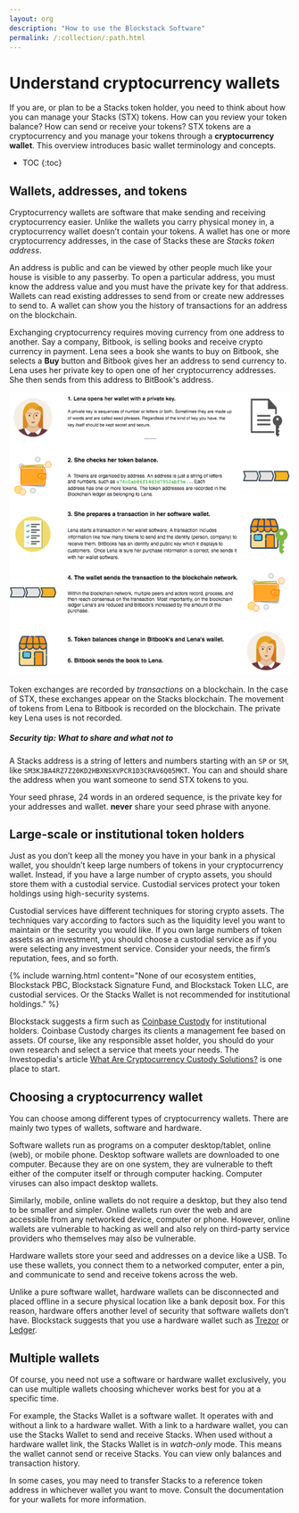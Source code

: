 ```yaml
---
layout: org
description: "How to use the Blockstack Software"
permalink: /:collection/:path.html
---
```

# Understand cryptocurrency wallets

If you are, or plan to be a Stacks token holder, you need to think about how you
can manage your Stacks (STX) tokens. How can you review your token balance? How can send or
receive your tokens? STX tokens are a cryptocurrency and you manage your tokens through a **cryptocurrency wallet**. This overview introduces basic wallet terminology and concepts.

* TOC
{:toc}


## Wallets, addresses, and tokens

Cryptocurrency wallets are software that make sending and receiving cryptocurrency easier. Unlike the wallets you carry physical money in, a cryptocurrency wallet doesn’t
contain your tokens. A wallet has one or more cryptocurrency addresses, in the case of Stacks these are *Stacks token address*. 

An address is public and can be viewed by other people much like your house is visible to any passerby. To open a particular address, you must know the address value and you must have the private key for that address. Wallets can read existing addresses to send from or create new addresses to send to. A wallet can show you the history of transactions for an address on the blockchain. 

Exchanging cryptocurrency requires moving currency from one address to another. Say a company, Bitbook, is selling books and receive crypto currency in payment. Lena sees a book she wants to buy on Bitbook, she selects a **Buy** button and Bitbook gives her an address to send currency to. Lena uses her private key to open one of her cryptocurrency addresses. She then sends from this address to BitBook's address. 

![](images/key.png)

Token exchanges are recorded by *transactions* on a blockchain. In the case of STX, these exchanges appear on the Stacks blockchain.  The movement of tokens from Lena to Bitbook is recorded on the blockchain. The private key Lena uses is not recorded.

<div class="uk-card uk-card-default uk-card-body">
<h5>Security tip: What to share and what not to</h5>
<p>A Stacks address is a string of letters and numbers starting with an <code>SP</code> or <code>SM</code>, like <code>SM3KJBA4RZ7Z20KD2HBXNSXVPCR1D3CRAV6Q05MKT</code>. You can and should share the address when you want someone to send STX tokens to you.</p>
<p>Your seed phrase, 24 words in an ordered sequence, is the private key for your addresses and wallet. <strong>never</strong> share your seed phrase with anyone.</p>
</div>

## Large-scale or institutional token holders

Just as you don’t keep all the money you have in your bank in a physical wallet,
you shouldn’t keep large numbers of tokens in your cryptocurrency wallet.
Instead, if you have a large number of crypto assets, you should store them with
a custodial service. Custodial services protect your token holdings using
high-security systems.

Custodial services have different techniques for storing crypto assets.
The techniques vary according to factors such as the liquidity level you want to
maintain or the security you would like. If you own large numbers of token
assets as an investment, you should choose a custodial service as if you were
selecting any investment service. Consider your needs, the firm’s reputation,
fees, and so forth.

{% include warning.html content="None of our ecosystem entities, Blockstack PBC, Blockstack Signature Fund, and Blockstack Token LLC, are custodial services. Or the Stacks Wallet is not recommended for institutional holdings." %}

Blockstack suggests a firm such as [Coinbase
Custody](https://custody.coinbase.com/) for institutional holders. Coinbase
Custody charges its clients a management fee based on assets. Of course, like
any responsible asset holder, you should do your own research and select a
service that meets your needs. The Investopedia's article [What Are Cryptocurrency
Custody
Solutions?](https://www.investopedia.com/news/what-are-cryptocurrency-custody-solutions/)
is one place to start.


## Choosing a cryptocurrency wallet

You can choose among different types of cryptocurrency wallets. There are mainly
two types of wallets, software and hardware.

Software wallets run as programs on a computer desktop/tablet, online (web), or
mobile phone. Desktop software wallets are downloaded to one computer. Because
they are on one system, they are vulnerable to theft either of the computer
itself or through computer hacking. Computer viruses can also impact desktop
wallets.

Similarly, mobile, online wallets do not require a desktop, but they also tend to be smaller and simpler. Online wallets run over the web and are accessible from any networked device, computer or phone. However, online wallets are vulnerable to hacking as well and also rely on third-party service providers who themselves may also be vulnerable.

Hardware wallets store your seed and addresses on a device like a USB. To use
these wallets, you connect them to a networked computer, enter a pin, and
communicate to send and receive tokens across the web.

Unlike a pure software wallet, hardware wallets can be disconnected and placed
offline in a secure physical location like a bank deposit box. For this reason,
hardware offers another level of security that software wallets don’t have.
Blockstack suggests that you use a hardware wallet such as
[Trezor](https://trezor.io/) or [Ledger](https://www.ledger.com/).

## Multiple wallets

Of course, you need not use a software or hardware wallet exclusively, you can
use multiple wallets choosing whichever works best for you at a specific time.

For example, the Stacks Wallet is a software wallet. It operates with and
without a link to a hardware wallet. With a link to a hardware wallet, you can
use the Stacks Wallet to send and receive Stacks. When used without a hardware
wallet link, the Stacks Wallet is in _watch-only_ mode. This means the wallet
cannot send or receive Stacks. You can view only balances and transaction
history.

In some cases, you may need to transfer Stacks to a reference token address in whichever
wallet you want to move. Consult the documentation for your wallets for more
information.
